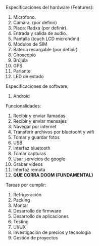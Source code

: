 Especificaciones del hardware (Features):
1. Micrófono.
2. Cámara. (por definir)
3. Placa: Radxa (por definir).
4. Entrada y salida de audio.
5. Pantalla (touch LCD microhdmi)
6. Módulos de SIM
7. Batería recargable (por definir)
8. Giroscopio
9. Brújula
10. GPS
11. Parlante
12. LED de estado

Especificaciones de software:
1. Android

Funcionalidades:
1. Recibir y enviar llamadas
2. Recibir y enviar mensajes
3. Navegar por internet
4. Transferir archivos por bluetooht y wifi
5. Tomar y guardar fotos
6. USB
7. Interfaz bluetooth
8. Tomar capturas
9. Usar servicios de google
10. Grabar vídeos
11. Interfaz remota
12. **QUE CORRA DOOM (FUNDAMENTAL)**

Tareas por cumplir:
1. Refrigeración
2. Packing
3. Montar
4. Desarrollo de firmware
5. Desarrollo de aplicaciones
6. Testing
7. UI/UX
8. Investigación de precios y tecnología
9. Gestión de proyectos

